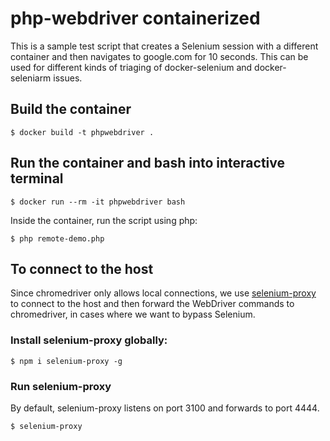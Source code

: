 # php-webdriver containerized

This is a sample test script that creates a Selenium session with a different container and then navigates to google.com for 10 seconds. This can be used for different kinds of triaging of docker-selenium and docker-seleniarm issues.

## Build the container

```
$ docker build -t phpwebdriver .
```


## Run the container and bash into interactive terminal

```
$ docker run --rm -it phpwebdriver bash
```

Inside the container, run the script using php:

```
$ php remote-demo.php
```

## To connect to the host

Since chromedriver only allows local connections, we use [selenium-proxy](https://www.npmjs.com/package/selenium-proxy) to connect to the host and then forward the WebDriver commands to chromedriver, in cases where we want to bypass Selenium.

### Install selenium-proxy globally:

```
$ npm i selenium-proxy -g
```

### Run selenium-proxy

By default, selenium-proxy listens on port 3100 and forwards to port 4444.

```
$ selenium-proxy
```
